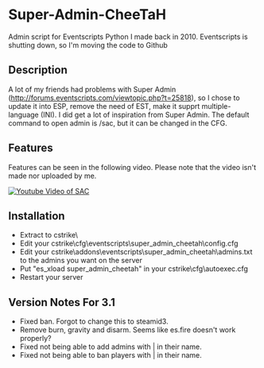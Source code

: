 # Super-Admin-CheeTaH
Admin script for Eventscripts Python I made back in 2010. Eventscripts is shutting down, so I'm moving the code to Github

## Description
A lot of my friends had problems with Super Admin (http://forums.eventscripts.com/viewtopic.php?t=25818), so I chose to update it into ESP, remove the need of EST, make it supprt multiple-language (INI). I did get a lot of inspiration from Super Admin. The default command to open admin is /sac, but it can be changed in the CFG.

## Features
Features can be seen in the following video. Please note that the video isn't made nor uploaded by me.

[![Youtube Video of SAC](https://img.youtube.com/vi/k__3fb00DVw/0.jpg)](https://www.youtube.com/watch?v=k__3fb00DVw)

## Installation
* Extract to cstrike\
* Edit your cstrike\cfg\eventscripts\super_admin_cheetah\config.cfg
* Edit your cstrike\addons\eventscripts\super_admin_cheetah\admins.txt to the admins you want on the server
* Put "es_xload super_admin_cheetah" in your cstrike\cfg\autoexec.cfg
* Restart your server

## Version Notes For 3.1
* Fixed ban. Forgot to change this to steamid3.
* Remove burn, gravity and disarm. Seems like es.fire doesn't work properly?
* Fixed not being able to add admins with | in their name.
* Fixed not being able to ban players with | in their name.
